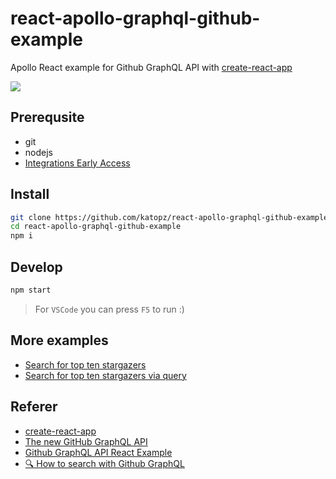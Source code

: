 # react-apollo-graphql-github-example
Apollo React example for Github GraphQL API with [create-react-app](https://github.com/facebookincubator/create-react-app)

![](ss.png)

## Prerequsite
- git
- nodejs
- [Integrations Early Access](https://developer.github.com/changes/2016-09-14-Integrations-Early-Access/)

## Install
```sh
git clone https://github.com/katopz/react-apollo-graphql-github-example.git
cd react-apollo-graphql-github-example
npm i
```

## Develop
```sh
npm start
```
> For `VSCode` you can press `F5` to run :)

## More examples
- [Search for top ten stargazers](https://gist.github.com/katopz/2729ace879e3576e8da9292cc8433673)
- [Search for top ten stargazers via query](https://gist.github.com/katopz/7441f90696b3586f8ec2d673b88dc4be)

## Referer
- [create-react-app](https://github.com/facebookincubator/create-react-app)
- [The new GitHub GraphQL API](https://medium.com/apollo-stack/the-new-github-graphql-api-811b005d1b6e#.lcm2mmtn2)
- [Github GraphQL API React Example](https://medium.com/@katopz/github-graphql-api-react-example-eace824d7b61#.fil01xjsl)
- [🔍 How to search with Github GraphQL](https://medium.com/@katopz/how-to-search-with-github-graphql-e6c142dc61ed)
